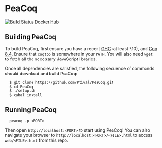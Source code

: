 PeaCoq
======

[![Build Status](https://travis-ci.org/Ptival/PeaCoq.svg)](https://travis-ci.org/Ptival/PeaCoq)
[Docker Hub](https://hub.docker.com/r/ptival/peacoq/)

Building PeaCoq
---------------

To build PeaCoq, first ensure you have a recent
[GHC](https://www.haskell.org/downloads) (at least 7.10), and
[Coq 8.4](https://coq.inria.fr/download).
Ensure that `coqtop` is somewhere in your `PATH`.
You will also need `wget` to fetch
all the necessary JavaScript libraries.

Once all dependencies are satisfied,
the following sequence of commands should
download and build PeaCoq:
```
  $ git clone https://github.com/Ptival/PeaCoq.git
  $ cd PeaCoq
  $ ./setup.sh
  $ cabal install
```

Running PeaCoq
--------------

```
  peacoq -p <PORT>
```

Then open `http://localhost:<PORT>` to start using PeaCoq!
You can also navigate your browser to
`http://localhost:<PORT>/<FILE>.html`
to access `web/<FILE>.html` from this repo.
